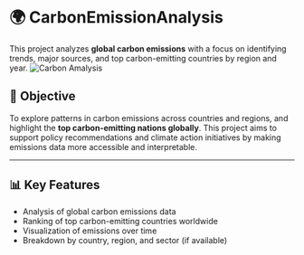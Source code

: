 # 🌍 CarbonEmissionAnalysis
This project analyzes **global carbon emissions** with a focus on identifying trends, major sources, and top carbon-emitting countries by region and year.
![Carbon Amalysis](https://github.com/user-attachments/assets/12d29f9f-36b4-4756-85e7-7c720777b85e)


## 🎯 Objective

To explore patterns in carbon emissions across countries and regions, and highlight the **top carbon-emitting nations globally**. This project aims to support policy recommendations and climate action initiatives by making emissions data more accessible and interpretable.

---

## 📊 Key Features

- Analysis of global carbon emissions data
- Ranking of top carbon-emitting countries worldwide
- Visualization of emissions over time
- Breakdown by country, region, and sector (if available)
